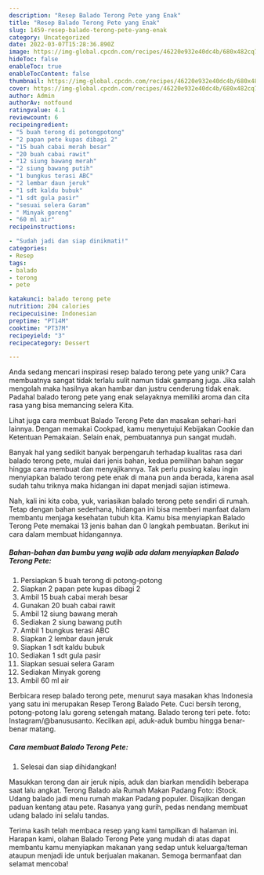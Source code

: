 ```yaml
---
description: "Resep Balado Terong Pete yang Enak"
title: "Resep Balado Terong Pete yang Enak"
slug: 1459-resep-balado-terong-pete-yang-enak
category: Uncategorized
date: 2022-03-07T15:28:36.890Z
image: https://img-global.cpcdn.com/recipes/46220e932e40dc4b/680x482cq70/balado-terong-pete-foto-resep-utama.jpg
hideToc: false
enableToc: true
enableTocContent: false
thumbnail: https://img-global.cpcdn.com/recipes/46220e932e40dc4b/680x482cq70/balado-terong-pete-foto-resep-utama.jpg
cover: https://img-global.cpcdn.com/recipes/46220e932e40dc4b/680x482cq70/balado-terong-pete-foto-resep-utama.jpg
author: Admin
authorAv: notfound
ratingvalue: 4.1
reviewcount: 6
recipeingredient:
- "5 buah terong di potongpotong"
- "2 papan pete kupas dibagi 2"
- "15 buah cabai merah besar"
- "20 buah cabai rawit"
- "12 siung bawang merah"
- "2 siung bawang putih"
- "1 bungkus terasi ABC"
- "2 lembar daun jeruk"
- "1 sdt kaldu bubuk"
- "1 sdt gula pasir"
- "sesuai selera Garam"
- " Minyak goreng"
- "60 ml air"
recipeinstructions:

- "Sudah jadi dan siap dinikmati!"
categories:
- Resep
tags:
- balado
- terong
- pete

katakunci: balado terong pete 
nutrition: 204 calories
recipecuisine: Indonesian
preptime: "PT14M"
cooktime: "PT37M"
recipeyield: "3"
recipecategory: Dessert

---
```





Anda sedang mencari inspirasi resep balado terong pete yang unik? Cara membuatnya sangat tidak terlalu sulit namun tidak gampang juga. Jika salah mengolah maka hasilnya akan hambar dan justru cenderung tidak enak. Padahal balado terong pete yang enak selayaknya memiliki aroma dan cita rasa yang bisa memancing selera Kita.





Lihat juga cara membuat Balado Terong Pete dan masakan sehari-hari lainnya. Dengan memakai Cookpad, kamu menyetujui Kebijakan Cookie dan Ketentuan Pemakaian. Selain enak, pembuatannya pun sangat mudah.

Banyak hal yang sedikit banyak berpengaruh terhadap kualitas rasa dari balado terong pete, mulai dari jenis bahan, kedua pemilihan bahan segar hingga cara membuat dan menyajikannya. Tak perlu pusing kalau ingin menyiapkan balado terong pete enak di mana pun anda berada, karena asal sudah tahu triknya maka hidangan ini dapat menjadi sajian istimewa.






Nah, kali ini kita coba, yuk, variasikan balado terong pete sendiri di rumah. Tetap dengan bahan sederhana, hidangan ini bisa memberi manfaat dalam membantu menjaga kesehatan tubuh kita. Kamu bisa menyiapkan Balado Terong Pete memakai 13 jenis bahan dan 0 langkah pembuatan. Berikut ini cara dalam membuat hidangannya.

<!--inarticleads1-->

##### Bahan-bahan dan bumbu yang wajib ada dalam menyiapkan Balado Terong Pete:

1. Persiapkan 5 buah terong di potong-potong
1. Siapkan 2 papan pete kupas dibagi 2
1. Ambil 15 buah cabai merah besar
1. Gunakan 20 buah cabai rawit
1. Ambil 12 siung bawang merah
1. Sediakan 2 siung bawang putih
1. Ambil 1 bungkus terasi ABC
1. Siapkan 2 lembar daun jeruk
1. Siapkan 1 sdt kaldu bubuk
1. Sediakan 1 sdt gula pasir
1. Siapkan sesuai selera Garam
1. Sediakan  Minyak goreng
1. Ambil 60 ml air


Berbicara resep balado terong pete, menurut saya masakan khas Indonesia yang satu ini merupakan Resep Terong Balado Pete. Cuci bersih terong, potong-potong lalu goreng setengah matang. Balado terong teri pete. foto: Instagram/@banususanto. Kecilkan api, aduk-aduk bumbu hingga benar-benar matang. 

<!--inarticleads2-->

##### Cara membuat Balado Terong Pete:


1. Selesai dan siap dihidangkan!

Masukkan terong dan air jeruk nipis, aduk dan biarkan mendidih beberapa saat lalu angkat. Terong Balado ala Rumah Makan Padang Foto: iStock. Udang balado jadi menu rumah makan Padang populer. Disajikan dengan paduan kentang atau pete. Rasanya yang gurih, pedas nendang membuat udang balado ini selalu tandas. 

Terima kasih telah membaca resep yang kami tampilkan di halaman ini. Harapan kami, olahan Balado Terong Pete yang mudah di atas dapat membantu kamu menyiapkan makanan yang sedap untuk keluarga/teman ataupun menjadi ide untuk berjualan makanan. Semoga bermanfaat dan selamat mencoba!
